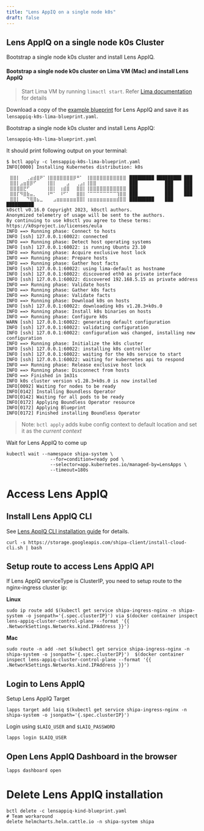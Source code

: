 ```yaml
---
title: "Lens AppIQ on a single node k0s"
draft: false
---
```


## Lens AppIQ on a single node k0s Cluster

Bootstrap a single node k0s cluster and install Lens AppIQ.

#### Bootstrap a single node k0s cluster on Lima VM (Mac) and install Lens AppIQ

> Start Lima VM by running `limactl start`. Refer [Lima documentation](https://github.com/lima-vm/lima#getting-started) for details

Download a copy of the [example blueprint](https://raw.githubusercontent.com/Mirantis/boundless/main/blueprints/lensappiq/lensappiq-k0s-lima-blueprint.yaml) for Lens AppIQ and save it as `lensappiq-k0s-lima-blueprint.yaml`.

Bootstrap a single node k0s cluster and install Lens AppIQ:
```shell
lensappiq-k0s-lima-blueprint.yaml
```

It should print following output on your terminal:

```shell
$ bctl apply -c lensappiq-k0s-lima-blueprint.yaml
INFO[0000] Installing Kubernetes distribution: k0s

⠀⣿⣿⡇⠀⠀⢀⣴⣾⣿⠟⠁⢸⣿⣿⣿⣿⣿⣿⣿⡿⠛⠁⠀⢸⣿⣿⣿⣿⣿⣿⣿⣿⣿⣿⣿⠀█████████ █████████ ███
⠀⣿⣿⡇⣠⣶⣿⡿⠋⠀⠀⠀⢸⣿⡇⠀⠀⠀⣠⠀⠀⢀⣠⡆⢸⣿⣿⠀⠀⠀⠀⠀⠀⠀⠀⠀⠀███          ███    ███
⠀⣿⣿⣿⣿⣟⠋⠀⠀⠀⠀⠀⢸⣿⡇⠀⢰⣾⣿⠀⠀⣿⣿⡇⢸⣿⣿⣿⣿⣿⣿⣿⣿⣿⣿⣿⠀███          ███    ███
⠀⣿⣿⡏⠻⣿⣷⣤⡀⠀⠀⠀⠸⠛⠁⠀⠸⠋⠁⠀⠀⣿⣿⡇⠈⠉⠉⠉⠉⠉⠉⠉⠉⢹⣿⣿⠀███          ███    ███
⠀⣿⣿⡇⠀⠀⠙⢿⣿⣦⣀⠀⠀⠀⣠⣶⣶⣶⣶⣶⣶⣿⣿⡇⢰⣶⣶⣶⣶⣶⣶⣶⣶⣾⣿⣿⠀█████████    ███    ██████████
k0sctl v0.16.0 Copyright 2023, k0sctl authors.
Anonymized telemetry of usage will be sent to the authors.
By continuing to use k0sctl you agree to these terms:
https://k0sproject.io/licenses/eula
INFO ==> Running phase: Connect to hosts
INFO [ssh] 127.0.0.1:60022: connected
INFO ==> Running phase: Detect host operating systems
INFO [ssh] 127.0.0.1:60022: is running Ubuntu 23.10
INFO ==> Running phase: Acquire exclusive host lock
INFO ==> Running phase: Prepare hosts
INFO ==> Running phase: Gather host facts
INFO [ssh] 127.0.0.1:60022: using lima-default as hostname
INFO [ssh] 127.0.0.1:60022: discovered eth0 as private interface
INFO [ssh] 127.0.0.1:60022: discovered 192.168.5.15 as private address
INFO ==> Running phase: Validate hosts
INFO ==> Running phase: Gather k0s facts
INFO ==> Running phase: Validate facts
INFO ==> Running phase: Download k0s on hosts
INFO [ssh] 127.0.0.1:60022: downloading k0s v1.28.3+k0s.0
INFO ==> Running phase: Install k0s binaries on hosts
INFO ==> Running phase: Configure k0s
WARN [ssh] 127.0.0.1:60022: generating default configuration
INFO [ssh] 127.0.0.1:60022: validating configuration
INFO [ssh] 127.0.0.1:60022: configuration was changed, installing new configuration
INFO ==> Running phase: Initialize the k0s cluster
INFO [ssh] 127.0.0.1:60022: installing k0s controller
INFO [ssh] 127.0.0.1:60022: waiting for the k0s service to start
INFO [ssh] 127.0.0.1:60022: waiting for kubernetes api to respond
INFO ==> Running phase: Release exclusive host lock
INFO ==> Running phase: Disconnect from hosts
INFO ==> Finished in 1m31s
INFO k0s cluster version v1.28.3+k0s.0 is now installed
INFO[0092] Waiting for nodes to be ready
INFO[0142] Installing Boundless Operator
INFO[0142] Waiting for all pods to be ready
INFO[0172] Applying Boundless Operator resource
INFO[0172] Applying Blueprint
INFO[0172] Finished installing Boundless Operator
```
> Note: `bctl apply` adds kube config context to default location and set it as the _current context_


Wait for Lens AppIQ to come up
```shell
kubectl wait --namespace shipa-system \
                --for=condition=ready pod \
                --selector=app.kubernetes.io/managed-by=LensApps \
                --timeout=180s
```

# Access Lens AppIQ
## Install Lens AppIQ CLI
See [Lens AppIQ CLI installation guide](https://learn.lenscloud.io/docs/downloading-the-lensapps-client) for details.

```shell
curl -s https://storage.googleapis.com/shipa-client/install-cloud-cli.sh | bash
```

## Setup route to access Lens AppIQ API
If Lens AppIQ serviceType is ClusterIP, you need to setup route to the nginx-ingress cluster ip:

**Linux**
```shell
sudo ip route add $(kubectl get service shipa-ingress-nginx -n shipa-system -o jsonpath='{.spec.clusterIP}') via $(docker container inspect lens-appiq-cluster-control-plane --format '{{ .NetworkSettings.Networks.kind.IPAddress }}')
```

**Mac**
```shell
sudo route -n add -net $(kubectl get service shipa-ingress-nginx -n shipa-system -o jsonpath='{.spec.clusterIP}')  $(docker container inspect lens-appiq-cluster-control-plane --format '{{ .NetworkSettings.Networks.kind.IPAddress }}')
```
## Login to Lens AppIQ

Setup Lens AppIQ Target
```shell
lapps target add laiq $(kubectl get service shipa-ingress-nginx -n shipa-system -o jsonpath='{.spec.clusterIP}')
```
Login using `$LAIQ_USER` and `$LAIQ_PASSWORD`
```shell
lapps login $LAIQ_USER
```

## Open Lens AppIQ Dashboard in the browser
```shell
lapps dashboard open
```

# Delete Lens AppIQ installation

```shell
bctl delete -c lensappiq-kind-blueprint.yaml
# Team workaround
delete helmcharts.helm.cattle.io -n shipa-system shipa
```
